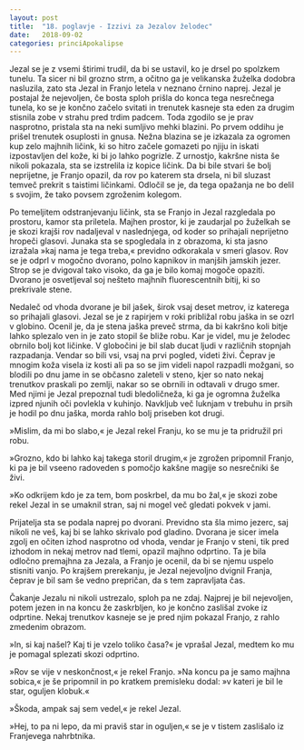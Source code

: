 ```yaml
---
layout: post
title:  "18. poglavje - Izzivi za Jezalov želodec"
date:   2018-09-02
categories: princiApokalipse
---
```

Jezal se je z vsemi štirimi trudil, da bi se ustavil, ko je drsel po spolzkem tunelu. Ta sicer ni bil grozno strm, a očitno ga je velikanska žuželka dodobra nasluzila, zato sta Jezal in Franjo letela v neznano črnino naprej. Jezal je postajal že nejevoljen, če bosta sploh prišla do konca tega nesrečnega tunela, ko se je končno začelo svitati in trenutek kasneje sta eden za drugim stisnila zobe v strahu pred trdim padcem. Toda zgodilo se je prav nasprotno, pristala sta na neki sumljivo  mehki blazini. Po prvem oddihu je prišel trenutek osuplosti in gnusa. Nežna blazina se je izkazala za ogromen kup zelo majhnih ličink, ki so hitro začele gomazeti po njiju in iskati izpostavljen del kože, ki bi jo lahko pogrizle. Z urnostjo, kakršne nista še nikoli pokazala, sta se izstrelila iz kopice ličink. Da bi bile stvari še bolj neprijetne, je Franjo opazil, da rov po katerem sta drsela, ni bil sluzast temveč prekrit s taistimi ličinkami. Odločil se je, da tega opažanja ne bo delil s svojim, že tako povsem zgroženim kolegom.

Po temeljitem odstranjevanju ličink, sta se Franjo in Jezal razgledala po prostoru, kamor sta priletela. Majhen prostor, ki je zaudarjal po žuželkah se je skozi krajši rov nadaljeval v naslednjega, od koder so prihajali neprijetno hropeči glasovi. Junaka sta se spogledala in z obrazoma, ki sta jasno izražala »kaj nama je tega treba,« previdno odkorakala v smeri glasov. Rov se je odprl v mogočno dvorano, polno kapnikov in manjših jamskih jezer. Strop se je dvigoval tako visoko, da ga je bilo komaj mogoče opaziti. Dvorano je osvetljeval soj nešteto majhnih fluorescentnih bitij, ki so prekrivale stene. 

Nedaleč od vhoda dvorane je bil jašek, širok vsaj deset metrov, iz katerega so prihajali glasovi. Jezal se je z rapirjem v roki približal robu jaška in se ozrl v globino. Ocenil je, da je stena jaška preveč strma, da bi kakršno koli bitje lahko splezalo ven in je zato stopil še bliže robu. Kar je videl, mu je želodec obrnilo bolj kot ličinke. V globočini je bil slab ducat ljudi v različnih stopnjah razpadanja. Vendar so bili vsi, vsaj na prvi pogled, videti živi. Čeprav je mnogim koža visela iz kosti ali pa so se jim videli napol razpadli možgani, so blodili po dnu jame in se občasno zaleteli v steno, kjer so nato nekaj trenutkov praskali po zemlji, nakar so se obrnili in odtavali v drugo smer. Med njimi je Jezal prepoznal tudi bledoličneža, ki ga je ogromna žuželka izpred njunih oči povlekla v kuhinjo. Navkljub več luknjam v trebuhu in prsih je hodil po dnu jaška, morda rahlo bolj priseben kot drugi.

»Mislim, da mi bo slabo,« je Jezal rekel Franju, ko se mu je ta pridružil pri robu.

»Grozno, kdo bi lahko kaj takega storil drugim,« je zgrožen pripomnil Franjo, ki pa je bil vseeno radoveden s pomočjo kakšne magije so nesrečniki še živi.

»Ko odkrijem kdo je za tem, bom poskrbel, da mu bo žal,« je skozi zobe rekel Jezal in se umaknil stran, saj ni mogel več gledati pokvek v jami.

Prijatelja sta se podala naprej po dvorani. Previdno sta šla mimo jezerc, saj nikoli ne veš, kaj bi se lahko skrivalo pod gladino. Dvorana je sicer imela zgolj en očiten izhod nasprotno od vhoda, vendar je Franjo v steni, tik pred izhodom in nekaj metrov nad tlemi, opazil majhno odprtino. Ta je bila odločno premajhna za Jezala, a Franjo je ocenil, da bi se njemu uspelo stisniti vanjo. Po krajšem prerekanju, je Jezal nejevoljno dvignil Franja, čeprav je bil sam še vedno prepričan, da s tem zapravljata čas.

Čakanje Jezalu ni nikoli ustrezalo, sploh pa ne zdaj. Najprej je bil nejevoljen, potem jezen in na koncu že zaskrbljen, ko je končno zaslišal zvoke iz odprtine. Nekaj trenutkov kasneje se je pred njim pokazal Franjo, z rahlo zmedenim obrazom.

»In, si kaj našel? Kaj ti je vzelo toliko časa?« je vprašal Jezal, medtem ko mu je pomagal splezati skozi odprtino.

»Rov se vije v neskončnost,« je rekel Franjo. »Na koncu pa je samo majhna sobica,« je še pripomnil in po kratkem premisleku dodal: »v kateri je bil le star, oguljen klobuk.«

»Škoda, ampak saj sem vedel,« je rekel Jezal.

»Hej, to pa ni lepo, da mi praviš star in oguljen,« se je v tistem zaslišalo iz Franjevega nahrbtnika.